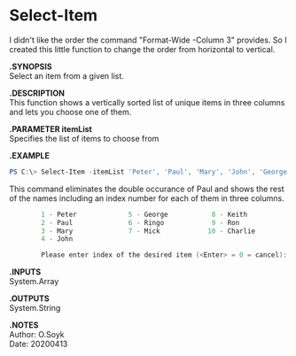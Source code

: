 # Select-Item
  
I didn't like the order the command "Format-Wide -Column 3" provides. So I created this little function to change the order from horizontal to vertical.
  
**.SYNOPSIS**  
Select an item from a given list.  
  
**.DESCRIPTION**  
This function shows a vertically sorted list of unique items in three columns and lets you choose one of them.    
  
**.PARAMETER  itemList**  
Specifies the list of items to choose from
  
**.EXAMPLE**  

```Powershell
PS C:\> Select-Item -itemList 'Peter', 'Paul', 'Mary', 'John', 'George', 'Paul', 'Ringo', 'Mick', 'Keith', 'Ron', 'Charlie'
```
  
This command eliminates the double occurance of Paul and shows the rest of the names including an index number for each of them in three columns.

```Powershell
        1 - Peter             5 - George           8 - Keith
        2 - Paul              6 - Ringo            9 - Ron
        3 - Mary              7 - Mick            10 - Charlie
        4 - John

        Please enter index of the desired item (<Enter> = 0 = cancel):
```
  
**.INPUTS**  
System.Array  
  
**.OUTPUTS**  
System.String  
  
**.NOTES**  
Author: O.Soyk  
Date:   20200413  
